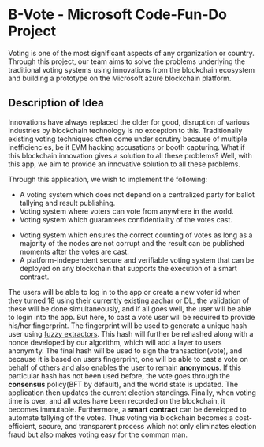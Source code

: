 # B-Vote - Microsoft Code-Fun-Do Project
Voting is one of the most significant aspects of any organization or country. Through this project, our team aims to solve the problems underlying the traditional voting systems using innovations from the blockchain ecosystem and building a prototype on the Microsoft azure blockchain platform.


## Description of Idea
Innovations have always replaced the older for good, disruption of various industries by blockchain technology is no exception to this. Traditionally existing voting techniques often come under scrutiny because of multiple inefficiencies, be it EVM hacking accusations or booth capturing. What if this blockchain innovation gives a solution to all these problems? 
Well, with this app, we aim to provide an innovative solution to all these problems.

Through this application, we wish to implement the following:

- A voting system which does not depend on a centralized party for ballot tallying and result publishing.
- Voting system where voters can vote from anywhere in the world.
- Voting system which guarantees confidentiality of the votes cast.
* Voting system which ensures the correct counting of votes as long as a majority of the nodes are not corrupt and the result can be published moments after the votes are cast.
* A platform-independent secure and verifiable voting system that can be deployed on any blockchain that supports the execution of a smart contract.
 
The users will be able to log in to the app or create a new voter id when they turned 18 using their currently existing aadhar or DL, the validation of these will be done simultaneously, and if all goes well, the user will be able to login into the app.
But here, to cast a vote user will be required to provide his/her fingerprint. The fingerprint will be used to generate a unique hash user using [fuzzy extractors](https://en.wikipedia.org/wiki/Fuzzy_extractor). This hash will further be rehashed along with a nonce developed by our algorithm, which will add a layer to users anonymity.  The final hash will be used to sign the transaction(vote), and because it is based on users fingerprint, one will be able to cast a vote on behalf of others and also enables the user to remain **anonymous**.   If this particular hash has not been used before, the vote goes through the **consensus** policy(BFT by default), and the world state is updated. The application then updates the current election standings.
Finally, when voting time is over, and all votes have been recorded on the blockchain, it becomes immutable. 
Furthermore, a **smart contract** can be developed to automate tallying of the votes. Thus voting via blockchain becomes a cost-efficient, secure, and transparent process which not only eliminates election fraud but also makes voting easy for the common man.
